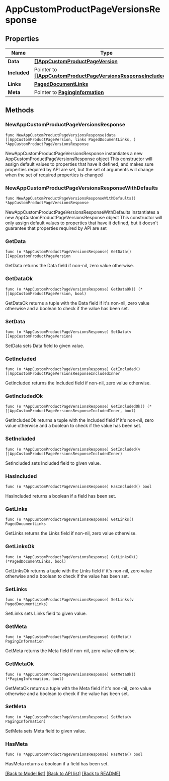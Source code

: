 # AppCustomProductPageVersionsResponse

## Properties

Name | Type | Description | Notes
------------ | ------------- | ------------- | -------------
**Data** | [**[]AppCustomProductPageVersion**](AppCustomProductPageVersion.md) |  | 
**Included** | Pointer to [**[]AppCustomProductPageVersionsResponseIncludedInner**](AppCustomProductPageVersionsResponseIncludedInner.md) |  | [optional] 
**Links** | [**PagedDocumentLinks**](PagedDocumentLinks.md) |  | 
**Meta** | Pointer to [**PagingInformation**](PagingInformation.md) |  | [optional] 

## Methods

### NewAppCustomProductPageVersionsResponse

`func NewAppCustomProductPageVersionsResponse(data []AppCustomProductPageVersion, links PagedDocumentLinks, ) *AppCustomProductPageVersionsResponse`

NewAppCustomProductPageVersionsResponse instantiates a new AppCustomProductPageVersionsResponse object
This constructor will assign default values to properties that have it defined,
and makes sure properties required by API are set, but the set of arguments
will change when the set of required properties is changed

### NewAppCustomProductPageVersionsResponseWithDefaults

`func NewAppCustomProductPageVersionsResponseWithDefaults() *AppCustomProductPageVersionsResponse`

NewAppCustomProductPageVersionsResponseWithDefaults instantiates a new AppCustomProductPageVersionsResponse object
This constructor will only assign default values to properties that have it defined,
but it doesn't guarantee that properties required by API are set

### GetData

`func (o *AppCustomProductPageVersionsResponse) GetData() []AppCustomProductPageVersion`

GetData returns the Data field if non-nil, zero value otherwise.

### GetDataOk

`func (o *AppCustomProductPageVersionsResponse) GetDataOk() (*[]AppCustomProductPageVersion, bool)`

GetDataOk returns a tuple with the Data field if it's non-nil, zero value otherwise
and a boolean to check if the value has been set.

### SetData

`func (o *AppCustomProductPageVersionsResponse) SetData(v []AppCustomProductPageVersion)`

SetData sets Data field to given value.


### GetIncluded

`func (o *AppCustomProductPageVersionsResponse) GetIncluded() []AppCustomProductPageVersionsResponseIncludedInner`

GetIncluded returns the Included field if non-nil, zero value otherwise.

### GetIncludedOk

`func (o *AppCustomProductPageVersionsResponse) GetIncludedOk() (*[]AppCustomProductPageVersionsResponseIncludedInner, bool)`

GetIncludedOk returns a tuple with the Included field if it's non-nil, zero value otherwise
and a boolean to check if the value has been set.

### SetIncluded

`func (o *AppCustomProductPageVersionsResponse) SetIncluded(v []AppCustomProductPageVersionsResponseIncludedInner)`

SetIncluded sets Included field to given value.

### HasIncluded

`func (o *AppCustomProductPageVersionsResponse) HasIncluded() bool`

HasIncluded returns a boolean if a field has been set.

### GetLinks

`func (o *AppCustomProductPageVersionsResponse) GetLinks() PagedDocumentLinks`

GetLinks returns the Links field if non-nil, zero value otherwise.

### GetLinksOk

`func (o *AppCustomProductPageVersionsResponse) GetLinksOk() (*PagedDocumentLinks, bool)`

GetLinksOk returns a tuple with the Links field if it's non-nil, zero value otherwise
and a boolean to check if the value has been set.

### SetLinks

`func (o *AppCustomProductPageVersionsResponse) SetLinks(v PagedDocumentLinks)`

SetLinks sets Links field to given value.


### GetMeta

`func (o *AppCustomProductPageVersionsResponse) GetMeta() PagingInformation`

GetMeta returns the Meta field if non-nil, zero value otherwise.

### GetMetaOk

`func (o *AppCustomProductPageVersionsResponse) GetMetaOk() (*PagingInformation, bool)`

GetMetaOk returns a tuple with the Meta field if it's non-nil, zero value otherwise
and a boolean to check if the value has been set.

### SetMeta

`func (o *AppCustomProductPageVersionsResponse) SetMeta(v PagingInformation)`

SetMeta sets Meta field to given value.

### HasMeta

`func (o *AppCustomProductPageVersionsResponse) HasMeta() bool`

HasMeta returns a boolean if a field has been set.


[[Back to Model list]](../README.md#documentation-for-models) [[Back to API list]](../README.md#documentation-for-api-endpoints) [[Back to README]](../README.md)


